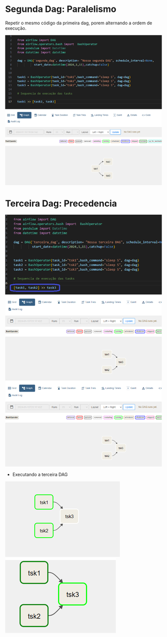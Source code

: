 # Segunda Dag: Paralelismo

Repetir o mesmo código da primeira dag, porem alternando a ordem de execução.


<img src="https://github.com/JosiTubaroski/Criar_DAG_Airflow/blob/main/img/task_2_3_Paralelas.png">

<img src="https://github.com/JosiTubaroski/Criar_DAG_Airflow/blob/main/img/Modo_Exec_Paralelo.png">

# Terceira Dag: Precedencia

<img src="https://github.com/JosiTubaroski/Criar_DAG_Airflow/blob/main/img/terceiradag/Terceira_Dag_Precedencia.png">

<img src="https://github.com/JosiTubaroski/Criar_DAG_Airflow/blob/main/img/terceiradag/Terceira_Dag_Graph.png">

<img src="https://github.com/JosiTubaroski/Criar_DAG_Airflow/blob/main/img/terceiradag/Terceira_Dag_Graph.png">

- Executando a terceira DAG

<img src="https://github.com/JosiTubaroski/Criar_DAG_Airflow/blob/main/img/terceiradag/Terceira_Exec_P1.png">

<img src="https://github.com/JosiTubaroski/Criar_DAG_Airflow/blob/main/img/terceiradag/Terceira_Dag_ExecP2.png">  

